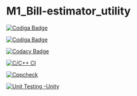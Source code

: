 # M1_Bill-estimator_utility




[![Codiga Badge](https://api.codiga.io/project/31268/score/svg)](https://app.codiga.io/public/project/31268/M1_Bill-estimator_utility/dashboard)


[![Codiga Badge](https://api.codiga.io/project/31268/status/svg)](https://app.codiga.io/public/project/31268/M1_Bill-estimator_utility/dashboard)



[![Codacy Badge](https://app.codacy.com/project/badge/Grade/0ba7fa87d4d649768113231bd4784968)](https://www.codacy.com/gh/chaitalirokhade/M1_Bill-estimator_utility/dashboard?utm_source=github.com&amp;utm_medium=referral&amp;utm_content=chaitalirokhade/M1_Bill-estimator_utility&amp;utm_campaign=Badge_Grade)


[![C/C++ CI](https://github.com/chaitalirokhade/M1_Bill-estimator_utility/actions/workflows/c-cpp.yml/badge.svg)](https://github.com/chaitalirokhade/M1_Bill-estimator_utility/actions/workflows/c-cpp.yml)

[![Cppcheck](https://github.com/chaitalirokhade/M1_Bill-estimator_utility/actions/workflows/static.yml/badge.svg)](https://github.com/chaitalirokhade/M1_Bill-estimator_utility/actions/workflows/static.yml)

[![Unit Testing -Unity](https://github.com/chaitalirokhade/M1_Bill-estimator_utility/actions/workflows/unity.yml/badge.svg)](https://github.com/chaitalirokhade/M1_Bill-estimator_utility/actions/workflows/unity.yml)
